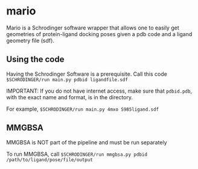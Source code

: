 # mario

Mario is a Schrodinger software wrapper that allows one to easily get geometries of protein-ligand docking poses
given a pdb code and a ligand geometry file (sdf).

## Using the code

Having the Schrodinger Software is a prerequisite. Call this code
`$SCHRODINGER/run main.py pdbid ligandfile.sdf`

IMPORTANT: If you do not have internet access, make sure that `pdbid.pdb`, with the exact name and format, is in the directory.

For example, `$SCHRODINGER/run main.py 4mxo S985ligand.sdf`

## MMGBSA

MMGBSA is NOT part of the pipeline and must be run separately

To run MMGBSA, call `$SCHRODINGER/run mmgbsa.py pdbid /path/to/ligand/pose/file/output`